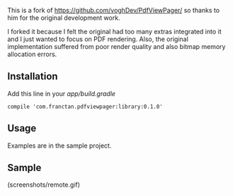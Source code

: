 This is a fork of https://github.com/voghDev/PdfViewPager/ so thanks to him for the original development work.

I forked it because I felt the original had too many extras integrated into it and I just wanted to focus on PDF rendering.
Also, the original implementation suffered from poor render quality and also bitmap memory allocation errors.


Installation
------------

Add this line in your *app/build.gradle*

    compile 'com.franctan.pdfviewpager:library:0.1.0'


Usage
-----

Examples are in the sample project.

Sample
------
(screenshots/remote.gif)
